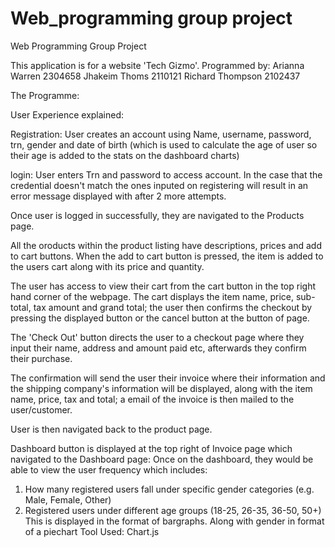 # Web_programming group project

Web Programming Group Project


This application is for a website 'Tech Gizmo'.
Programmed by:
Arianna Warren 2304658
Jhakeim Thoms 2110121
Richard Thompson 2102437

The Programme:

User Experience explained:

Registration:
User creates an account using Name, username, password, trn, gender and date of birth (which is used to calculate the age of user so their age is added to the stats on the dashboard charts)

login:
User enters Trn and password to access account.
In the case that the credential doesn't match the ones inputed on registering will result in an error message displayed with after 2 more attempts.


Once user is logged in successfully, they are navigated to the Products page. 

All the oroducts within the product listing have descriptions, prices and add to cart buttons.
When the add to cart button is pressed, the item is added to the users cart along with its price and quantity.

The user has access to view their cart from the cart button in the top right hand corner of the webpage.
The cart displays the item name, price, sub-total, tax amount and grand total; the user then confirms the checkout by pressing the displayed button or the cancel button at the button of page.

The 'Check Out' button directs the user to a checkout page where they input their name, address and amount paid etc, afterwards they confirm their purchase.

The confirmation will send the user their invoice where their information and the shipping company's information will be displayed, along with the item name, price, tax and total; a email of the invoice is then mailed to the user/customer. 

User is then navigated back to the product page. 



Dashboard button is displayed at the top right of Invoice page which navigated to the Dashboard page:
Once on the dashboard, they would be able to view the user frequency which includes:

1. How many registered users fall under specific gender categories (e.g. Male, Female, Other)
2. Registered users under different age groups (18-25, 26-35, 36-50, 50+)
This is displayed in the format of bargraphs. Along with gender in format of a piechart
Tool Used: Chart.js

